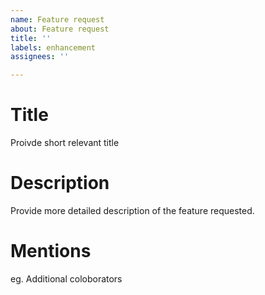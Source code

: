 ```yaml
---
name: Feature request
about: Feature request
title: ''
labels: enhancement
assignees: ''

---
```


# Title
Proivde short relevant title 

# Description
Provide more detailed description of the feature requested.

# Mentions
eg. Additional coloborators
